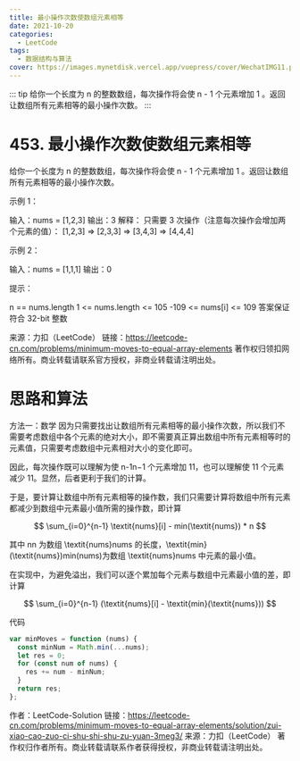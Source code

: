 ```yaml
---
title: 最小操作次数使数组元素相等
date: 2021-10-20
categories: 
  - LeetCode
tags:
  - 数据结构与算法
cover: https://images.mynetdisk.vercel.app/vuepress/cover/WechatIMG11.png
---
```


::: tip
给你一个长度为 n 的整数数组，每次操作将会使 n - 1 个元素增加 1 。返回让数组所有元素相等的最小操作次数。
:::

<!-- more -->
# 453. 最小操作次数使数组元素相等

给你一个长度为 n 的整数数组，每次操作将会使 n - 1 个元素增加 1 。返回让数组所有元素相等的最小操作次数。

示例 1：

输入：nums = [1,2,3]
输出：3
解释：
只需要 3 次操作（注意每次操作会增加两个元素的值）：
[1,2,3] => [2,3,3] => [3,4,3] => [4,4,4]

示例 2：

输入：nums = [1,1,1]
输出：0

提示：

n == nums.length
1 <= nums.length <= 105
-109 <= nums[i] <= 109
答案保证符合 32-bit 整数

来源：力扣（LeetCode）
链接：https://leetcode-cn.com/problems/minimum-moves-to-equal-array-elements
著作权归领扣网络所有。商业转载请联系官方授权，非商业转载请注明出处。

# 思路和算法

方法一：数学
因为只需要找出让数组所有元素相等的最小操作次数，所以我们不需要考虑数组中各个元素的绝对大小，即不需要真正算出数组中所有元素相等时的元素值，只需要考虑数组中元素相对大小的变化即可。

因此，每次操作既可以理解为使 n-1n−1 个元素增加 11，也可以理解使 11 个元素减少 11。显然，后者更利于我们的计算。

于是，要计算让数组中所有元素相等的操作数，我们只需要计算将数组中所有元素都减少到数组中元素最小值所需的操作数，即计算

$$
\sum_{i=0}^{n-1} \textit{nums}[i] - min(\textit{nums}) * n
$$

其中 nn 为数组 \textit{nums}nums 的长度，\textit{min}(\textit{nums})min(nums)为数组 \textit{nums}nums 中元素的最小值。

在实现中，为避免溢出，我们可以逐个累加每个元素与数组中元素最小值的差，即计算

$$
\sum_{i=0}^{n-1} (\textit{nums}[i] - \textit{min}(\textit{nums}))
$$

代码

```js
var minMoves = function (nums) {
  const minNum = Math.min(...nums);
  let res = 0;
  for (const num of nums) {
    res += num - minNum;
  }
  return res;
};
```

作者：LeetCode-Solution
链接：https://leetcode-cn.com/problems/minimum-moves-to-equal-array-elements/solution/zui-xiao-cao-zuo-ci-shu-shi-shu-zu-yuan-3meg3/
来源：力扣（LeetCode）
著作权归作者所有。商业转载请联系作者获得授权，非商业转载请注明出处。
